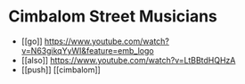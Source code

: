 # Cimbalom Street Musicians

- [[go]] https://www.youtube.com/watch?v=N63gikqYyWI&feature=emb_logo
- [[also]] https://www.youtube.com/watch?v=LtBBtdHQHzA 
- [[push]] [[cimbalom]]



